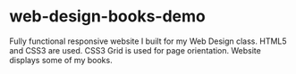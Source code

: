 # web-design-books-demo
Fully functional responsive website I built for my Web Design class.  HTML5 and CSS3 are used.  CSS3 Grid is used for page orientation.  Website displays some of my books.
